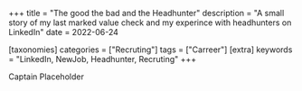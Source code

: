 +++
title = "The good the bad and the Headhunter"
description = "A small story of my last marked value check and my experince with headhunters on LinkedIn"
date = 2022-06-24

[taxonomies]
categories = ["Recruting"]
tags = ["Carreer"]
[extra]
keywords = "LinkedIn, NewJob, Headhunter, Recruting"
+++

Captain Placeholder
